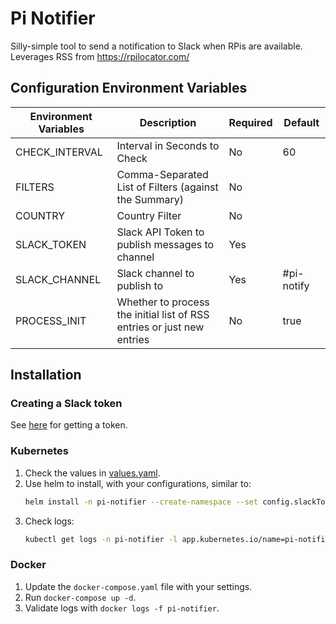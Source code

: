 # Pi Notifier

Silly-simple tool to send a notification to Slack when RPis are available. Leverages RSS from https://rpilocator.com/

## Configuration Environment Variables

| Environment Variables | Description | Required | Default |
|---|---|---|---|
| CHECK_INTERVAL | Interval in Seconds to Check | No | 60 |
| FILTERS | Comma-Separated List of Filters (against the Summary) | No |  |
| COUNTRY | Country Filter | No |  |
| SLACK_TOKEN | Slack API Token to publish messages to channel | Yes |  |
| SLACK_CHANNEL | Slack channel to publish to | Yes | #pi-notify |
| PROCESS_INIT | Whether to process the initial list of RSS entries or just new entries | No | true |

## Installation

### Creating a Slack token

See [here](https://api.slack.com/tutorials/tracks/getting-a-token) for getting a token.

### Kubernetes

1. Check the values in [values.yaml](chart/values.yaml).
2. Use helm to install, with your configurations, similar to:
    ```bash
    helm install -n pi-notifier --create-namespace --set config.slackToken=abcdef12345 --set config.slackChannel=#example-channel pi-notifier chart/
    ```
3. Check logs:
    ```bash
    kubectl get logs -n pi-notifier -l app.kubernetes.io/name=pi-notifier
    ```
   
### Docker

1. Update the `docker-compose.yaml` file with your settings.
2. Run `docker-compose up -d`.
3. Validate logs with `docker logs -f pi-notifier`.

